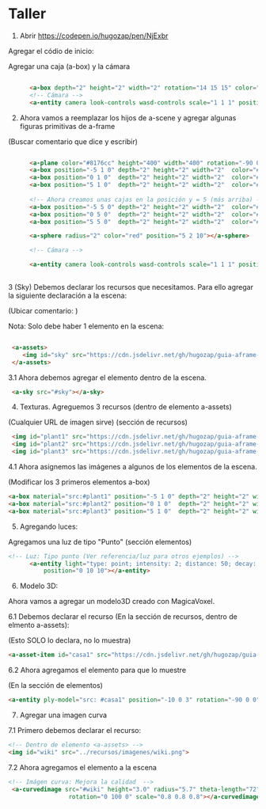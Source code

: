 # Taller

1. Abrir https://codepen.io/hugozap/pen/NjExbr

Agregar el códio de inicio:

Agregar una caja (a-box) y la cámara

```html

      <a-box depth="2" height="2" width="2" rotation="14 15 15" color="red"></a-box>
      <!-- Cámara -->
      <a-entity camera look-controls wasd-controls scale="1 1 1" position="0 1 15"></a-entity>

```

2. Ahora vamos a reemplazar los hijos de a-scene y agregar algunas figuras primitivas de a-frame

(Buscar comentario que dice <!-- Declaración de elementos de la escena aquí --> y escribir)


```html

      <a-plane color="#8176cc" height="400" width="400" rotation="-90 0 0"></a-plane>
      <a-box position="-5 1 0" depth="2" height="2" width="2"  color="#f269eb"></a-box>
      <a-box position="0 1 0"  depth="2" height="2" width="2"  color="#e5be00"></a-box>
      <a-box position="5 1 0"  depth="2" height="2" width="2"  color="#0184d8"></a-box>
		
	  <!-- Ahora creamos unas cajas en la posición y = 5 (más arriba) -->
      <a-box position="-5 5 0" depth="2" height="2" width="2"  color="#f269eb"></a-box>
      <a-box position="0 5 0"  depth="2" height="2" width="2"  color="#e5be00"></a-box>
      <a-box position="5 5 0"  depth="2" height="2" width="2"  color="#0184d8"></a-box>

      <a-sphere radius="2" color="red" position="5 2 10"></a-sphere>

      <!-- Cámara -->

      <a-entity camera look-controls wasd-controls scale="1 1 1" position="0 1 15"></a-entity>
   
 ```

3 (Sky) Debemos declarar los recursos que necesitamos. Para ello agregar la siguiente declaración a la escena:

(Ubicar comentario: <!-- Declaración de recursos aquí -->)

Nota: Solo debe haber 1 elemento <a-assets> en la escena:


```html

 <a-assets>
    <img id="sky" src="https://cdn.jsdelivr.net/gh/hugozap/guia-aframe-esp@master/taller/recursos/imagenes/sky.jpg">
 </a-assets>
 ```

 3.1 Ahora debemos agregar el elemento <a-sky> dentro de la escena. 


```html
 <a-sky src="#sky"></a-sky>
 ```

4. Texturas. Agreguemos 3 recursos (dentro de elemento a-assets)

(Cualquier URL de imagen sirve) (sección de recursos)


```html
 <img id="plant1" src="https://cdn.jsdelivr.net/gh/hugozap/guia-aframe-esp@master/taller/recursos/imagenes/plant1.jpg">
 <img id="plant2" src="https://cdn.jsdelivr.net/gh/hugozap/guia-aframe-esp@master/taller/recursos/imagenes/plant2.jpg">
 <img id="plant3" src="https://cdn.jsdelivr.net/gh/hugozap/guia-aframe-esp@master/taller/recursos/imagenes/plant3.jpg">
 ```
4.1 Ahora asignemos las imágenes a algunos de los elementos de la escena.

(Modificar los 3 primeros elementos a-box)

```html
<a-box material="src:#plant1" position="-5 1 0" depth="2" height="2" width="2"  color="#fff"></a-box>
<a-box material="src:#plant2" position="0 1 0"  depth="2" height="2" width="2"  color="#fff"></a-box>
<a-box material="src:#plant3" position="5 1 0"  depth="2" height="2" width="2"  color="#fff"></a-box>
```

5. Agregando luces:

Agregamos una luz de tipo "Punto" (sección elementos)

```html
<!-- Luz: Tipo punto (Ver referencia/luz para otros ejemplos) -->
      <a-entity light="type: point; intensity: 2; distance: 50; decay: 2"
          position="0 10 10"></a-entity>
```

6. Modelo 3D:

Ahora vamos a agregar un modelo3D creado con MagicaVoxel.

6.1 Debemos declarar el recurso (En la sección de recursos, dentro de elmento a-assets):

(Esto SOLO lo declara, no lo muestra)

```html
<a-asset-item id="casa1" src="https://cdn.jsdelivr.net/gh/hugozap/guia-aframe-esp@master/taller/recursos/modelos_hd/casa1.ply"></a-asset-item>
```

6.2 Ahora agregamos el elemento para que lo muestre

(En la sección de elementos)

```html
<a-entity ply-model="src: #casa1" position="-10 0 3" rotation="-90 0 0" scale="0.1 0.1 0.1"></a-entity>
```

7. Agregar una imagen curva

7.1 Primero debemos declarar el recurso:

```html
<!-- Dentro de elemento <a-assets> -->
<img id="wiki" src="../recursos/imagenes/wiki.png">

```
7.2 Ahora agregamos el elemento a la escena

```html
<!-- Imágen curva: Mejora la calidad  -->
 <a-curvedimage src="#wiki" height="3.0" radius="5.7" theta-length="72" position="0 0 6"
                 rotation="0 100 0" scale="0.8 0.8 0.8"></a-curvedimage>
      
```